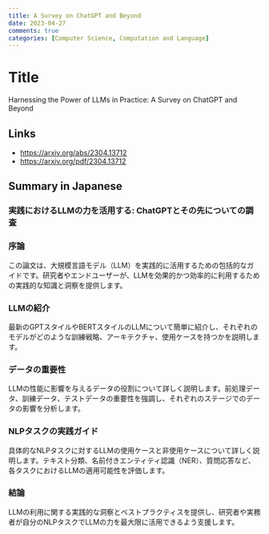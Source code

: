 ```yaml
---
title: A Survey on ChatGPT and Beyond
date: 2023-04-27
comments: true
categories: [Computer Science, Computation and Language]
---
```


# Title
Harnessing the Power of LLMs in Practice: A Survey on ChatGPT and Beyond

## Links
- <https://arxiv.org/abs/2304.13712>
- <https://arxiv.org/pdf/2304.13712>

## Summary in Japanese
### 実践におけるLLMの力を活用する: ChatGPTとその先についての調査
### 序論
この論文は、大規模言語モデル（LLM）を実践的に活用するための包括的なガイドです。研究者やエンドユーザーが、LLMを効果的かつ効率的に利用するための実践的な知識と洞察を提供します。

### LLMの紹介
最新のGPTスタイルやBERTスタイルのLLMについて簡単に紹介し、それぞれのモデルがどのような訓練戦略、アーキテクチャ、使用ケースを持つかを説明します。

### データの重要性
LLMの性能に影響を与えるデータの役割について詳しく説明します。前処理データ、訓練データ、テストデータの重要性を強調し、それぞれのステージでのデータの影響を分析します。

### NLPタスクの実践ガイド
具体的なNLPタスクに対するLLMの使用ケースと非使用ケースについて詳しく説明します。テキスト分類、名前付きエンティティ認識（NER）、質問応答など、各タスクにおけるLLMの適用可能性を評価します。

### 結論
LLMの利用に関する実践的な洞察とベストプラクティスを提供し、研究者や実務者が自分のNLPタスクでLLMの力を最大限に活用できるよう支援します。
